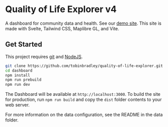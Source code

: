 # Quality of Life Explorer v4

A dashboard for community data and health. See our [demo site](http://mcmap.org/qol-dev). This site is made with Svelte, Tailwind CSS, Maplibre GL, and Vite.


## Get Started

This project requires [git](https://git-scm.com/) and [NodeJS](https://nodejs.org).

``` bash
git clone https://github.com/tobinbradley/quality-of-life-explorer.git dashboard
cd dashboard
npm install
npm run prebuild
npm run dev
```

The Dashboard will be available at `http://localhost:3000`. To build the site for production, run `npm run build` and copy the `dist` folder contents to your web server.

For more information on the data configuration, see the README in the data folder.
```
